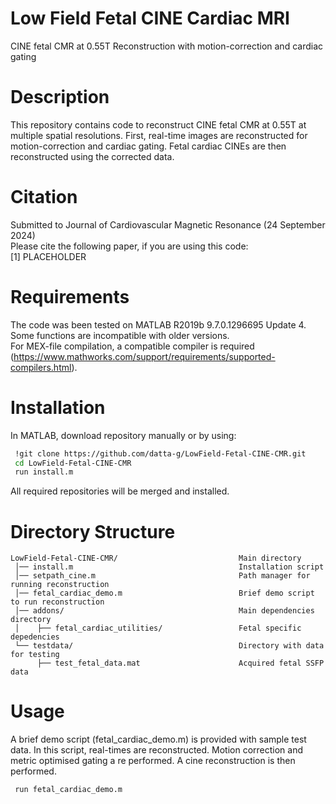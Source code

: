 # Low Field Fetal CINE Cardiac MRI
CINE fetal CMR at 0.55T Reconstruction with motion-correction and cardiac gating

# Description
This repository contains code to reconstruct CINE fetal CMR at 0.55T at multiple spatial resolutions. First, real-time images are reconstructed for motion-correction and cardiac gating. Fetal cardiac CINEs are then reconstructed using the corrected data. 

# Citation
Submitted to Journal of Cardiovascular Magnetic Resonance (24 September 2024) <br />
Please cite the following paper, if you are using this code: <br />
[1] PLACEHOLDER

# Requirements
The code was been tested on MATLAB R2019b 9.7.0.1296695 Update 4. Some functions are incompatible with older versions. <br />
For MEX-file compilation, a compatible compiler is required (https://www.mathworks.com/support/requirements/supported-compilers.html).

# Installation
In MATLAB, download repository manually or by using:
```sh
 !git clone https://github.com/datta-g/LowField-Fetal-CINE-CMR.git
 cd LowField-Fetal-CINE-CMR
 run install.m
```
All required repositories will be merged and installed.

# Directory Structure

    LowField-Fetal-CINE-CMR/                           Main directory
     │── install.m                                     Installation script
     │── setpath_cine.m                                Path manager for running reconstruction 
     │── fetal_cardiac_demo.m                          Brief demo script to run reconstruction
     │── addons/                                       Main dependencies directory
     │    ├── fetal_cardiac_utilities/                 Fetal specific depedencies
     └── testdata/                                     Directory with data for testing
          ├── test_fetal_data.mat                      Acquired fetal SSFP data


# Usage
A brief demo script (fetal_cardiac_demo.m) is provided with sample test data. In this script, real-times are reconstructed. Motion correction and metric optimised gating a re performed. A cine reconstruction is then performed. 
```sh
 run fetal_cardiac_demo.m
```
